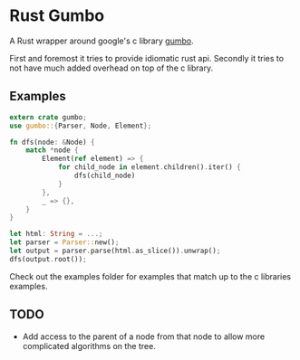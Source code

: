 Rust Gumbo
==========

A Rust wrapper around google's c library [gumbo](https://github.com/google/gumbo-parser).

First and foremost it tries to provide idiomatic rust api. Secondly it tries to not have much added overhead on top of the c library.

Examples
--------

```rust
extern crate gumbo;
use gumbo::{Parser, Node, Element};

fn dfs(node: &Node) {
    match *node {
        Element(ref element) => {
            for child_node in element.children().iter() {
                dfs(child_node)
            }
        },
        _ => {},
    }
}

let html: String = ...;
let parser = Parser::new();
let output = parser.parse(html.as_slice()).unwrap();
dfs(output.root());
```

Check out the examples folder for examples that match up to the c libraries examples.

TODO
----

* Add access to the parent of a node from that node to allow more complicated algorithms on the tree.
